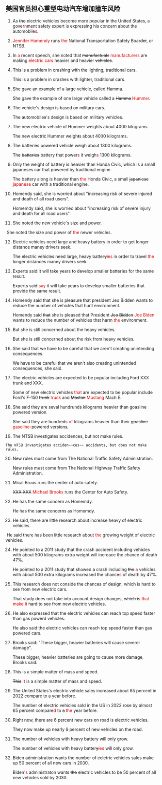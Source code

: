 ## 美国官员担心重型电动汽车增加撞车风险

1. As ~~the~~ electric vehicles become more popular in the United States, a gover<font color="#dd0000">n</font>ment safety expert is expressing his concern about the automobile<font color="#dd0000">s</font>.

2. <font color="#dd0000">Jennifer Homendy</font> runs <font color="#dd0000">the</font> National Transportation Safety Board~~er~~, or NTSB.

3. In <font color="#dd0000">a</font> recent speech, she noted that ~~manufactuals~~ <font color="#dd0000">manufacturers</font> are making <font color="#dd0000">electric cars</font> heavier and heavier ~~vehicles~~.

4. This is a problem in crashing with the lighting, traditional cars.

   This is a problem in crashes with lighter, traditional cars.

5. She gave an example of a large vehicle, called Hamma.

   She gave the example of one large vehicle called a ~~Hamma~~ <font color="#dd0000">Hummer</font>.

6. The vehicle's design is based on military cars.

   The automobile~~s~~'s design is based on military vehicles.

7. The new electric vehicle of Hummer weights about 4000 kilograms.

   The new electric Hummer weigh~~t~~s  about 4000 kilograms. 

8. The batteries powered vehicle weigh about 1300 kilograms.

   The ~~batteries~~ battery that power<font color="#dd0000">s</font> it weigh<font color="#dd0000">s</font> 1300 kilograms.

9. Only the weight of battery is heavier than  Honda Civic, which is a small japaneses car that powered by traditional engine.

   The battery along is heavier than <font color="#dd0000">the</font> Honda Civic, a small ~~japaniese~~  <font color="#dd0000">japanese</font> car with a traditional engine. 

10. Homendy said, she is worried about "increasing risk of severe injured and death of all road users".

    Homemdy said, she is worried about "increasing risk of severe injury and death for all road users".

11. She noted the new vehicle's size and power.

​		She noted the size and power of <font color="#dd0000">the</font> newer vehicles.

12. Electric vehicles need large and heavy battery in order to get longer distance maney drivers seek.

    The electric vehicles need large, heavy batter~~y~~<font color="#dd0000">ies</font> in order to travel <font color="#dd0000">the</font> longer distances maney drivers seek.

13. Experts said it will take years to develop smaller batteries for the same result.

    Experts ~~said~~ <font color="#dd0000">say</font> it will take years to develop smaller batteries that provide the same result.

14. Homendy said that she is pleasure that president Jeo Bidden wants to reduce the number of vehicles that hunt environment.

    Homendy said ~~that~~ she is pleased that President ~~Jeo Bidden~~  <font color="#dd0000">Joe Biden</font> wants to reduce the number of vehicles that harm <font color="#dd0000">the</font> environment.

15. But she is still concerned about the heavy vehicles.

    But she is still concerned about the risk from heavy vehicles.

16. She said that we have to be careful that we aren't creating unintending consequences.

    We have to be careful that we aren't also creating unintended consequences, she said.

17. The electric vehicles are expected to be popular including Ford XXX trunk and XXX.

    Some of new electric vehicles  <font color="#dd0000">that</font> are expected to be popular include Ford's F-150 ~~trunk~~ <font color="#dd0000">truck</font> and ~~Mastan~~ <font color="#dd0000">Mustang</font> Mach E.

18. She said they are seval hundrunds kilograms heavier than goasline powered version.

    She said they are hundreds <font color="#dd0000">of</font> kilograms heavier than their ~~goasline~~ <font color="#dd0000">gasoline-</font>powered versions.

19.  The NTSB investigates accidences, but not  make rules.

    The NTSB investigates acciden~~ces~~ accidents, but does not make rules.

20. New rules must come from The National Traffic Safety Administration.

    New rules must come from The National Highway Traffic Safety Administration.

21. Mical Bruus runs the center of auto safety.

    ~~XXX XXX~~ <font color="#dd0000">Michael Brooks</font> runs the Center for Auto Safety.

22. He has the same concern as Homemdy.

    He has the same concerns as Homemdy.

23. He said, there are little research about increase heavy of electric vehicles.

​		He said there has been little research about <font color="#dd0000">the</font> growing weight of electric vehicles.

24. He pointed to a 2011 study that the crash accident including vehicles with about 500 kilograms extra weight will increace the chance of death 47%.

    He pointed to a 2011 study that showed a crash including ~~the~~ <font color="#dd0000">a</font> vehicles with about 500 extra kilograms increased the chance<font color="#dd0000">s</font> of death by 47%.

25. This research does not conside the chances of design, which is hard to see from new electric cars.

    That study does not take into account design changes, ~~which is~~ <font color="#dd0000">that make it</font> hard to see from new electric vehicles.

26. He also expressed that the electric vehicles can reach top speed faster than gas powerd vehicles.

    He also said the electric vehicles can reach top speed faster than gas powered cars.

27. Brooks said: "These bigger, heavier batteries will cause severer damage".

    These bigger, heavier batteries are going to cause more damage, Brooks said.

28. This is a simple matter of mass and speed.

    ~~This~~  <font color="#dd0000">It</font> is a simple matter of mass and speed.

29. The United States's electric vehicle sales increased about 65 percent in 2022 compare to  a year before.

    The number of electric vehicles sold in the US in 2022 rose by almost 65 percent compare<font color="#dd0000">d</font> to ~~a~~  <font color="#dd0000">the</font> year before. 

30. Right now, there are 6 percent new cars on road is electric vehicles.

    They now make up nearly 6 percent of new vehicles on the road.

31. The number of vehicles with heavy battery will only grow.

    The number of vehicles with heavy batter~~y~~<font color="#dd0000">ies</font>  will only grow.

32. Biden administration wants the number of ecletric vehicles sales make up 50 percent of all new cars in 2030.

    Biden<font color="#dd0000">'s</font> administraton wants ~~the~~ electric vehicles to be 50 percent of all new vehicles sold by 2030.